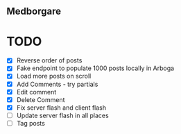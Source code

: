 ## Medborgare

# TODO

- [x] Reverse order of posts
- [x] Fake endpoint to populate 1000 posts locally in Arboga
- [x] Load more posts on scroll
- [x] Add Comments - try partials
- [x] Edit comment
- [x] Delete Comment
- [x] Fix server flash and client flash
- [ ] Update server flash in all places
- [ ] Tag posts

